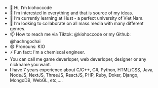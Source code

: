 - 👋 Hi, I’m kiohoccode
- 👀 I’m interested in everything and that is source of my ideas. 
- 🌱 I’m currently learning at Hust - a perfect university of Viet Nam.
- 💞️ I’m looking to collaborate on all mass media with many different genres.
- 📫 How to reach me via Tiktok: @kiohoccode or my Github: @hachngochai
- 😄 Pronouns: KIO
- ⚡ Fun fact: I'm a chemiscal engineer.
- You can call me game deverloper, web deverloper, designer or any nickname you want.
- I have 7 years experience about C/C++, C#, Python, HTML/CSS, Java, NodeJS, NextJS, ThreeJS, ReactJS, PHP, Ruby, Doker, Django, MongoDB, WebGL, etc,....

<!---
hachngochai/hachngochai is a ✨ special ✨ repository because its `README.md` (this file) appears on your GitHub profile.
You can click the Preview link to take a look at your changes.
--->
